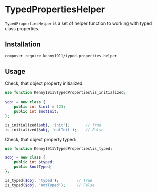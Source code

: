 # TypedPropertiesHelper

`TypedPropertiesHelper` is a set of helper function to working with typed class properties.

## Installation

```bash
composer require kenny1911/typed-properties-helper
```

## Usage

Check, that object property initialized:

```php
use function Kenny1911\TypedProperties\is_initialized;

$obj = new class {
    public int $init = 123;
    public int $notInit;
};

is_initialized($obj, 'init');       // True
is_initialized($obj, 'notInit');    // False
```

Check, that object property typed:

```php
use function Kenny1911\TypedProperties\is_typed;

$obj = new class {
    public int $typed;
    public $notTyped;
};

is_typed($obj, 'typed');        // True
is_typed($obj, 'notTyped');     // False
```